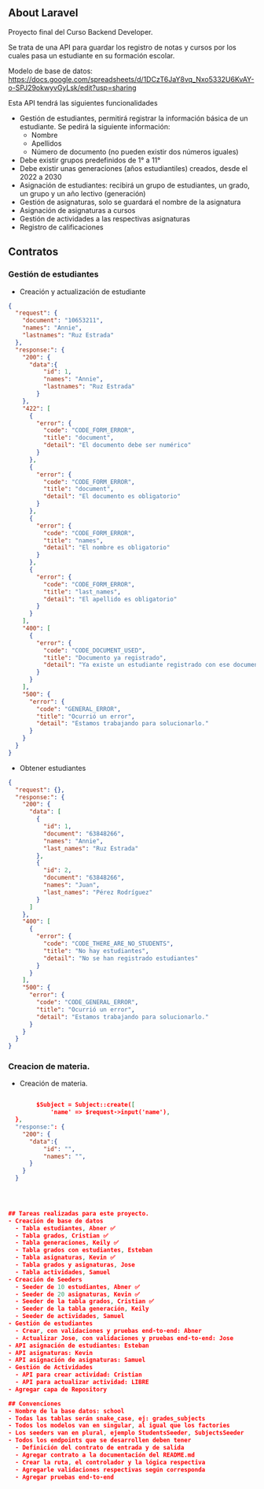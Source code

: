 ## About Laravel

Proyecto final del Curso Backend Developer.

Se trata de una API para guardar los registro de notas y cursos
por los cuales pasa un estudiante en su formación escolar.

Modelo de base de datos: https://docs.google.com/spreadsheets/d/1DCzT6JaY8vq_Nxo5332U6KvAY-o-SPJ29okwyvGyLsk/edit?usp=sharing

Esta API tendrá las siguientes funcionalidades

- Gestión de estudiantes, permitirá registrar la información básica de un estudiante. Se pedirá la siguiente
  información:
    - Nombre
    - Apellidos
    - Número de documento (no pueden existir dos números iguales)
- Debe existir grupos predefinidos de 1° a 11°
- Debe existir unas generaciones (años estudiantiles) creados, desde el 2022 a 2030
- Asignación de estudiantes: recibirá un grupo de estudiantes, un grado, un grupo y un año lectivo (generación)
- Gestión de asignaturas, solo se guardará el nombre de la asignatura
- Asignación de asignaturas a cursos
- Gestión de actividades a las respectivas asignaturas
- Registro de calificaciones

## Contratos

### Gestión de estudiantes

- Creación y actualización de estudiante
```json
{
  "request": {
    "document": "10653211",
    "names": "Annie",
    "lastnames": "Ruz Estrada"
  },
  "response:": {
    "200": {
      "data":{
          "id": 1,
          "names": "Annie",
          "lastnames": "Ruz Estrada"
        }
    },
    "422": [
      {
        "error": {
          "code": "CODE_FORM_ERROR",
          "title": "document",
          "detail": "El documento debe ser numérico"
        }
      },
      {
        "error": {
          "code": "CODE_FORM_ERROR",
          "title": "document",
          "detail": "El documento es obligatorio"
        }
      },
      {
        "error": {
          "code": "CODE_FORM_ERROR",
          "title": "names",
          "detail": "El nombre es obligatorio"
        }
      },
      {
        "error": {
          "code": "CODE_FORM_ERROR",
          "title": "last_names",
          "detail": "El apellido es obligatorio"
        }
      }
    ],
    "400": [
      {
        "error": {
          "code": "CODE_DOCUMENT_USED",
          "title": "Documento ya registrado",
          "detail": "Ya existe un estudiante registrado con ese documento"
        }
      }
    ],
    "500": {
      "error": {
        "code": "GENERAL_ERROR",
        "title": "Ocurrió un error",
        "detail": "Estamos trabajando para solucionarlo."
      }
    }
  }
}
```
- Obtener estudiantes

```json
{
  "request": {},
  "response:": {
    "200": {
      "data": [
        {
          "id": 1, 
          "document": "63848266",
          "names": "Annie",
          "last_names": "Ruz Estrada"
        },
        {
          "id": 2,
          "document": "63848266",
          "names": "Juan",
          "last_names": "Pérez Rodríguez"
        }
      ]
    },
    "400": [
      {
        "error": {
          "code": "CODE_THERE_ARE_NO_STUDENTS",
          "title": "No hay estudiantes",
          "detail": "No se han registrado estudiantes"
        }
      }
    ],
    "500": {
      "error": {
        "code": "CODE_GENERAL_ERROR",
        "title": "Ocurrió un error",
        "detail": "Estamos trabajando para solucionarlo."
      }
    }
  }
}
```

### Creacion de materia.

- Creación de materia.
```json

        $Subject = Subject::create([
            'name' => $request->input('name'),
  },
  "response:": {
    "200": {
      "data":{
          "id": "",
          "names": "",
      }
    }
  }
  



## Tareas realizadas para este proyecto.
- Creación de base de datos
  - Tabla estudiantes, Abner ✅
  - Tabla grados, Cristian ✅
  - Tabla generaciones, Keily ✅
  - Tabla grados con estudiantes, Esteban
  - Tabla asignaturas, Kevin ✅
  - Tabla grados y asignaturas, Jose
  - Tabla actividades, Samuel
- Creación de Seeders
  - Seeder de 10 estudiantes, Abner ✅
  - Seeder de 20 asignaturas, Kevin ✅
  - Seeder de la tabla grados, Cristian ✅
  - Seeder de la tabla generación, Keily
  - Seeder de actividades, Samuel
- Gestión de estudiantes
  - Crear, con validaciones y pruebas end-to-end: Abner
  - Actualizar Jose, con validaciones y pruebas end-to-end: Jose
- API asignación de estudiantes: Esteban
- API asignaturas: Kevin
- API asignación de asignaturas: Samuel
- Gestión de Actividades
  - API para crear actividad: Cristian
  - API para actualizar actividad: LIBRE
- Agregar capa de Repository

## Convenciones
- Nombre de la base datos: school
- Todas las tablas serán snake_case, ej: grades_subjects
- Todos los modelos van en singular, al igual que los factories
- Los seeders van en plural, ejemplo StudentsSeeder, SubjectsSeeder
- Todos los endpoints que se desarrollen deben tener
  - Definición del contrato de entrada y de salida
  - Agregar contrato a la documentación del README.md
  - Crear la ruta, el controlador y la lógica respectiva
  - Agregarle validaciones respectivas según corresponda
  - Agregar pruebas end-to-end